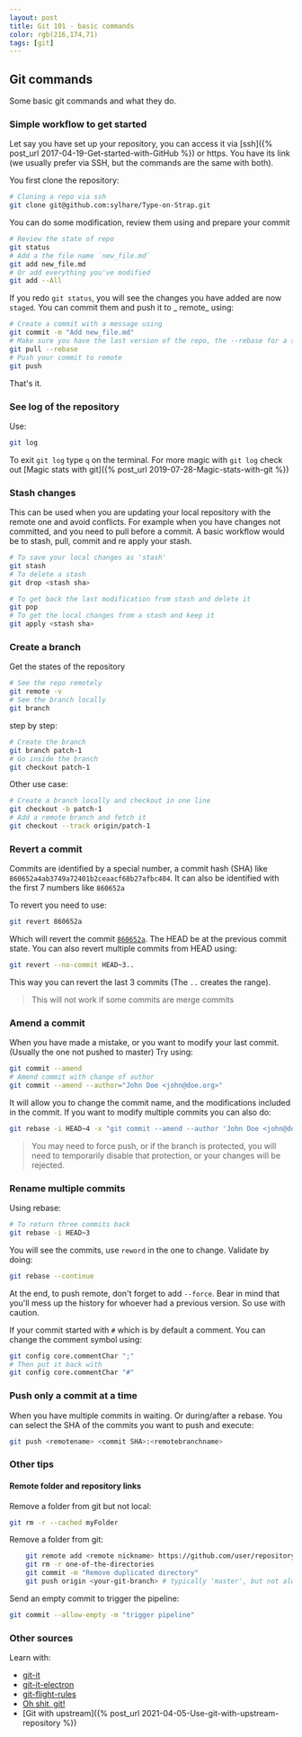 ```yaml
---
layout: post 
title: Git 101 - basic commands 
color: rgb(216,174,71)
tags: [git]
---
```


## Git commands

Some basic git commands and what they do.

### Simple workflow to get started

Let say you have set up your repository, you can access it via [ssh]({% post_url 2017-04-19-Get-started-with-GitHub %})
or https. You have its link (we usually prefer via SSH, but the commands are the same with both).

You first clone the repository:

```bash
# Cloning a repo via ssh
git clone git@github.com:sylhare/Type-on-Strap.git
```

You can do some modification, review them using and prepare your commit

```bash
# Review the state of repo
git status
# Add a the file name `new_file.md`
git add new_file.md
# Or add everything you've modified
git add --All
```

If you redo `git status`, you will see the changes you have added are now `staged`. You can commit them and push it to _
remote_ using:

```bash
# Create a commit with a message using
git commit -m "Add new_file.md"
# Make sure you have the last version of the repo, the --rebase for a smoother pull 
git pull --rebase
# Push your commit to remote
git push 
```

That's it.

### See log of the repository

Use:

```bash
git log
```

To exit `git log` type `q` on the terminal. For more magic with `git log` check out [Magic stats with git]({% post_url
2019-07-28-Magic-stats-with-git %})

### Stash changes

This can be used when you are updating your local repository with the remote one and avoid conflicts. For example when
you have changes not committed, and you need to pull before a commit. A basic workflow would be to stash, pull, commit
and re apply your stash.

```bash
# To save your local changes as 'stash'
git stash 
# To delete a stash
git drop <stash sha>

# To get back the last modification from stash and delete it
git pop 
# To get the local changes from a stash and keep it
git apply <stash sha>
```

### Create a branch

Get the states of the repository

```bash
# See the repo remotely
git remote -v
# See the branch locally
git branch
```

step by step:

```bash
# Create the branch
git branch patch-1
# Go inside the branch
git checkout patch-1
```

Other use case:

```bash
# Create a branch locally and checkout in one line
git checkout -b patch-1
# Add a remote branch and fetch it
git checkout --track origin/patch-1
```

### Revert a commit

Commits are identified by a special number, a commit hash (SHA) like `860652a4ab3749a72401b2ceaacf68b27afbc404`. It can
also be identified with the first 7 numbers like `860652a`

To revert you need to use:

```bash
git revert 860652a 
```

Which will revert the commit [`860652a`](). The HEAD be at the previous commit state. You can also revert multiple
commits from HEAD using:

```bash
git revert --no-commit HEAD~3..
```

This way you can revert the last 3 commits (The `..` creates the range).

> This will not work if some commits are merge commits

### Amend a commit

When you have made a mistake, or you want to modify your last commit. (Usually the one not pushed to master)
Try using:

```bash
git commit --amend
# Amend commit with change of author
git commit --amend --author="John Doe <john@doe.org>"
```

It will allow you to change the commit name, and the modifications included in the commit. If you want to modify
multiple commits you can also do:

```bash
git rebase -i HEAD~4 -x "git commit --amend --author 'John Doe <john@doe.org>' --no-edit"
```

> You may need to force push, or if the branch is protected, you will need to temporarily disable that protection, or your changes will be rejected.

### Rename multiple commits

Using rebase:

```bash
# To return three commits back
git rebase -i HEAD~3
```

You will see the commits, use `reword` in the one to change. Validate by doing:

```bash
git rebase --continue
```

At the end, to push remote, don't forget to add `--force`. Bear in mind that you'll mess up the history for whoever had
a previous version. So use with caution.

If your commit started with `#` which is by default a comment. You can change the comment symbol using:

```bash
git config core.commentChar ";"
# Then put it back with
git config core.commentChar "#"
```

### Push only a commit at a time

When you have multiple commits in waiting. Or during/after a rebase. You can select the SHA of the commits you want to
push and execute:

```bash
git push <remotename> <commit SHA>:<remotebranchname>
```

### Other tips

#### Remote folder and repository links

Remove a folder from git but not local:

```bash
git rm -r --cached myFolder
```

Remove a folder from git:

```bash
    git remote add <remote nickname> https://github.com/user/repository
    git rm -r one-of-the-directories
    git commit -m "Remove duplicated directory"
    git push origin <your-git-branch> # typically 'master', but not always	
```

Send an empty commit to trigger the pipeline:

```bash
git commit --allow-empty -m "trigger pipeline"
```

### Other sources

Learn with:

- [git-it](https://github.com/jlord/git-it)
- [git-it-electron](https://github.com/jlord/git-it-electron)
- [git-flight-rules](https://github.com/k88hudson/git-flight-rules)
- [Oh shit, git!](https://ohshitgit.com/)
- [Git with upstream]({% post_url 2021-04-05-Use-git-with-upstream-repository %})
